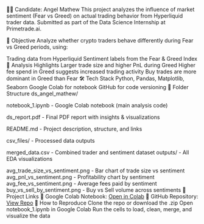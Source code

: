 👩‍💻 Candidate: Angel Mathew
This project analyzes the influence of market sentiment (Fear vs Greed) on actual trading behavior from Hyperliquid trader data. Submitted as part of the Data Science Internship at Primetrade.ai.

🧠 Objective
Analyze whether crypto traders behave differently during Fear vs Greed periods, using:

Trading data from Hyperliquid
Sentiment labels from the Fear & Greed Index
🔬 Analysis Highlights
Larger trade size and higher PnL during Greed
Higher fee spend in Greed suggests increased trading activity
Buy trades are more dominant in Greed than Fear
🛠️ Tech Stack
Python, Pandas, Matplotlib, Seaborn
Google Colab for notebook
GitHub for code versioning
📁 Folder Structure
ds_angel_mathew/

notebook_1.ipynb - Google Colab notebook (main analysis code)

ds_report.pdf - Final PDF report with insights & visualizations

README.md - Project description, structure, and links

csv_files/ - Processed data outputs

merged_data.csv - Combined trader and sentiment dataset
outputs/ - All EDA visualizations

avg_trade_size_vs_sentiment.png - Bar chart of trade size vs sentiment
avg_pnl_vs_sentiment.png - Profitability chart by sentiment
avg_fee_vs_sentiment.png - Average fees paid by sentiment
buy_vs_sell_by_sentiment.png - Buy vs Sell volume across sentiments
🔗 Project Links
📓 Google Colab Notebook: [Open in Colab](https://colab.research.google.com/drive/106dmuzwXXi2lw1bwLs8ZcKjzAgpMGD7B?usp=sharing)
🔐 GitHub Repository: [View Repo](https://github.com/Angel-Mathew007/ds-angel-mathew)
📝 How to Reproduce
Clone the repo or download the .zip
Open notebook_1.ipynb in Google Colab
Run the cells to load, clean, merge, and visualize the data
